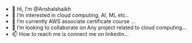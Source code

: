 - 👋 Hi, I’m @Anshalshaikh
- 👀 I’m interested in cloud computing, AI, ML etc..
- 🌱 I’m currently AWS associate certificate course ...
- 💞️ I’m looking to collaborate on Any project related to cloud computing...
- 📫 How to reach me is connect me on linkedin...

<!---
Anshalshaikh/Anshalshaikh is a ✨ special ✨ repository because its `README.md` (this file) appears on your GitHub profile.
You can click the Preview link to take a look at your changes.
--->
